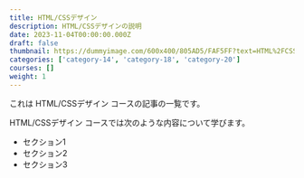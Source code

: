 ```yaml
---
title: HTML/CSSデザイン
description: HTML/CSSデザインの説明
date: 2023-11-04T00:00:00.000Z
draft: false
thumbnail: https://dummyimage.com/600x400/805AD5/FAF5FF?text=HTML%2FCSS%E3%83%87%E3%82%B6%E3%82%A4%E3%83%B3
categories: ['category-14', 'category-18', 'category-20']
courses: []
weight: 1
---
```


これは HTML/CSSデザイン コースの記事の一覧です。

  HTML/CSSデザイン コースでは次のような内容について学びます。

  - セクション1
  - セクション2
  - セクション3